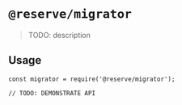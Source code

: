 # `@reserve/migrator`

> TODO: description

## Usage

```
const migrator = require('@reserve/migrator');

// TODO: DEMONSTRATE API
```
